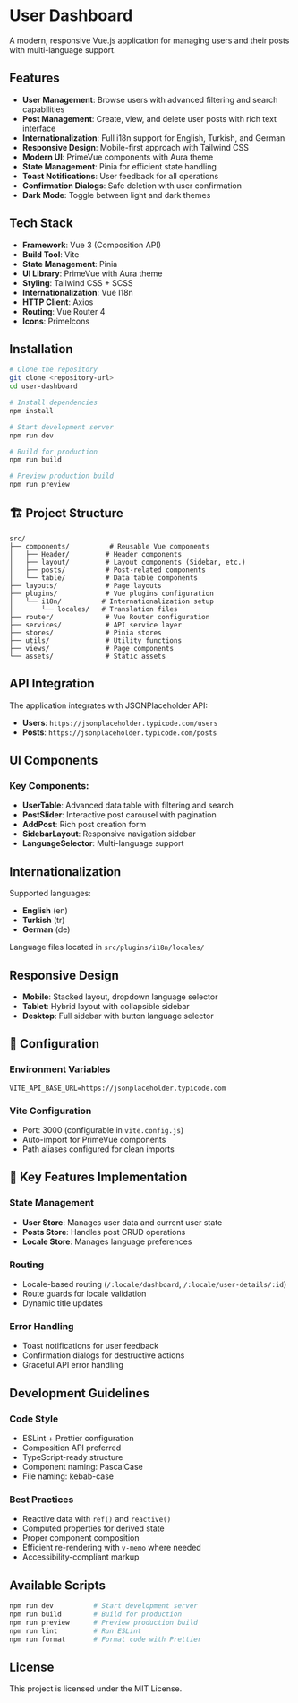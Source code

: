 # User Dashboard

A modern, responsive Vue.js application for managing users and their posts with multi-language support.

## Features

- **User Management**: Browse users with advanced filtering and search capabilities
- **Post Management**: Create, view, and delete user posts with rich text interface
- **Internationalization**: Full i18n support for English, Turkish, and German
- **Responsive Design**: Mobile-first approach with Tailwind CSS
- **Modern UI**: PrimeVue components with Aura theme
- **State Management**: Pinia for efficient state handling
- **Toast Notifications**: User feedback for all operations
- **Confirmation Dialogs**: Safe deletion with user confirmation
- **Dark Mode**: Toggle between light and dark themes

## Tech Stack

- **Framework**: Vue 3 (Composition API)
- **Build Tool**: Vite
- **State Management**: Pinia
- **UI Library**: PrimeVue with Aura theme
- **Styling**: Tailwind CSS + SCSS
- **Internationalization**: Vue I18n
- **HTTP Client**: Axios
- **Routing**: Vue Router 4
- **Icons**: PrimeIcons

## Installation

```bash
# Clone the repository
git clone <repository-url>
cd user-dashboard

# Install dependencies
npm install

# Start development server
npm run dev

# Build for production
npm run build

# Preview production build
npm run preview
```

## 🏗 Project Structure

```
src/
├── components/          # Reusable Vue components
│   ├── Header/         # Header components
│   ├── layout/         # Layout components (Sidebar, etc.)
│   ├── posts/          # Post-related components
│   └── table/          # Data table components
├── layouts/            # Page layouts
├── plugins/            # Vue plugins configuration
│   └── i18n/          # Internationalization setup
│       └── locales/   # Translation files
├── router/             # Vue Router configuration
├── services/           # API service layer
├── stores/             # Pinia stores
├── utils/              # Utility functions
├── views/              # Page components
└── assets/             # Static assets
```

## API Integration

The application integrates with JSONPlaceholder API:

- **Users**: `https://jsonplaceholder.typicode.com/users`
- **Posts**: `https://jsonplaceholder.typicode.com/posts`

## UI Components

### Key Components:

- **UserTable**: Advanced data table with filtering and search
- **PostSlider**: Interactive post carousel with pagination
- **AddPost**: Rich post creation form
- **SidebarLayout**: Responsive navigation sidebar
- **LanguageSelector**: Multi-language support

## Internationalization

Supported languages:

- **English** (en)
- **Turkish** (tr)
- **German** (de)

Language files located in `src/plugins/i18n/locales/`

## Responsive Design

- **Mobile**: Stacked layout, dropdown language selector
- **Tablet**: Hybrid layout with collapsible sidebar
- **Desktop**: Full sidebar with button language selector

## 🔧 Configuration

### Environment Variables

```env
VITE_API_BASE_URL=https://jsonplaceholder.typicode.com
```

### Vite Configuration

- Port: 3000 (configurable in `vite.config.js`)
- Auto-import for PrimeVue components
- Path aliases configured for clean imports

## 🎯 Key Features Implementation

### State Management

- **User Store**: Manages user data and current user state
- **Posts Store**: Handles post CRUD operations
- **Locale Store**: Manages language preferences

### Routing

- Locale-based routing (`/:locale/dashboard`, `/:locale/user-details/:id`)
- Route guards for locale validation
- Dynamic title updates

### Error Handling

- Toast notifications for user feedback
- Confirmation dialogs for destructive actions
- Graceful API error handling

## Development Guidelines

### Code Style

- ESLint + Prettier configuration
- Composition API preferred
- TypeScript-ready structure
- Component naming: PascalCase
- File naming: kebab-case

### Best Practices

- Reactive data with `ref()` and `reactive()`
- Computed properties for derived state
- Proper component composition
- Efficient re-rendering with `v-memo` where needed
- Accessibility-compliant markup

## Available Scripts

```bash
npm run dev          # Start development server
npm run build        # Build for production
npm run preview      # Preview production build
npm run lint         # Run ESLint
npm run format       # Format code with Prettier
```

## License

This project is licensed under the MIT License.
